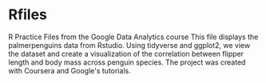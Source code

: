 # Rfiles
R Practice Files from the Google Data Analytics course
This file displays the palmerpenguins data from Rstudio.
Using tidyverse and ggplot2, we view the dataset and 
create a visualization of the correlation between flipper length and body mass across penguin species.
The project was created with Coursera and Google's tutorials.
